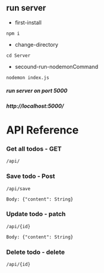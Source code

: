## run server 

- first-install
```
npm i
```

- change-directory
```
cd Server
```

- secound-run-nodemonCommand
```
nodemon index.js
```

##### run server on port 5000
##### http://localhost:5000/


# API Reference

### Get all todos - GET
```
/api/
```

### Save todo - Post
```
/api/save
```
```Body: {"content": String}```


### Update todo - patch
```
/api/{id}
```
```Body: {"content": String}```

### Delete todo - delete
```
/api/{id}
```
